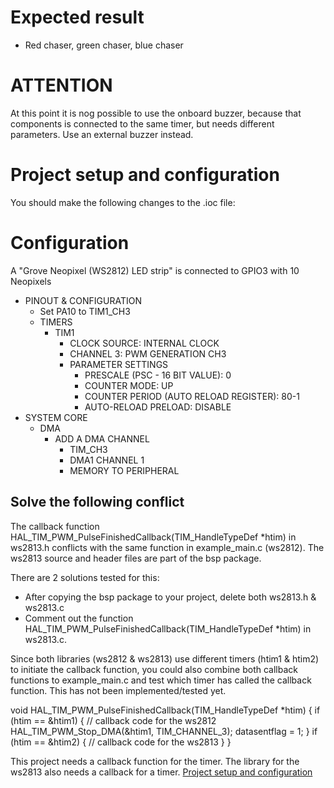 # Expected result

- Red chaser, green chaser, blue chaser

# ATTENTION
At this point it is nog possible to use the onboard buzzer, because that components is connected to the same timer, but needs different parameters. Use an external buzzer instead. 

# Project setup and configuration

You should make the following changes to the .ioc file:

# Configuration

A "Grove Neopixel (WS2812) LED strip" is connected to GPIO3 with 10 Neopixels

- PINOUT & CONFIGURATION
  - Set PA10 to TIM1_CH3
  - TIMERS
    - TIM1
      - CLOCK SOURCE: INTERNAL CLOCK
      - CHANNEL 3: PWM GENERATION CH3
      - PARAMETER SETTINGS
        - PRESCALE (PSC - 16 BIT VALUE): 0
        - COUNTER MODE: UP
        - COUNTER PERIOD (AUTO RELOAD REGISTER): 80-1
        - AUTO-RELOAD PRELOAD: DISABLE
- SYSTEM CORE
  - DMA
    - ADD A DMA CHANNEL
      - TIM_CH3
      - DMA1 CHANNEL 1
      - MEMORY TO PERIPHERAL

## Solve the following conflict

The callback function HAL_TIM_PWM_PulseFinishedCallback(TIM_HandleTypeDef \*htim) in ws2813.h conflicts with the same function in example_main.c (ws2812). The ws2813 source and header files are part of the bsp package.

There are 2 solutions tested for this:

- After copying the bsp package to your project, delete both ws2813.h & ws2813.c
- Comment out the function HAL_TIM_PWM_PulseFinishedCallback(TIM_HandleTypeDef \*htim) in ws2813.c.

Since both libraries (ws2812 & ws2813) use different timers (htim1 & htim2) to initiate the callback function, you could also combine both callback functions to example_main.c and test which timer has called the callback function. This has not been implemented/tested yet.

void HAL_TIM_PWM_PulseFinishedCallback(TIM_HandleTypeDef \*htim)
{
if (htim == &htim1)
{
// callback code for the ws2812
HAL_TIM_PWM_Stop_DMA(&htim1, TIM_CHANNEL_3);
datasentflag = 1;
}
if (htim == &htim2)
{
// callback code for the ws2813
}
}

This project needs a callback function for the timer. The library for the ws2813 also needs a callback for a timer.
[Project setup and configuration](./../Readme.md)
